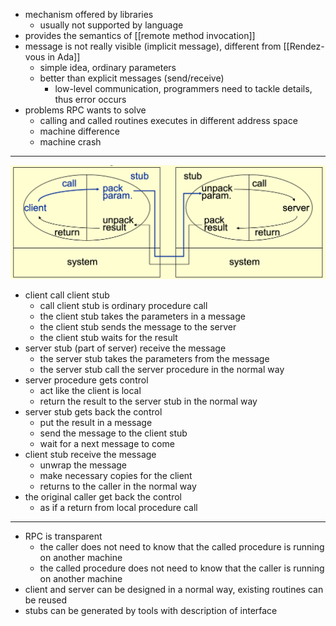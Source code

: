- mechanism offered by libraries
	- usually not supported by language
- provides the semantics of [[remote method invocation]]
- message is not really visible (implicit message), different from [[Rendez-vous in Ada]]
	- simple idea, ordinary parameters
	- better than explicit messages (send/receive)
		- low-level communication, programmers need to tackle details, thus error occurs
- problems RPC wants to solve
	- calling and called routines executes in different address space
	- machine difference
	- machine crash

---

![RPC](./images/rpc.png)

- client call client stub
	- call client stub is ordinary procedure call
	- the client stub takes the parameters in a message
	- the client stub sends the message to the server
	- the client stub waits for the result
- server stub (part of server) receive the message
	- the server stub takes the parameters from the message
	- the server stub call the server procedure in the normal way
- server procedure gets control
	- act like the client is local
	- return the result to the server stub in the normal way
- server stub gets back the control
	- put the result in a message
	- send the message to the client stub
	- wait for a next message to come
- client stub receive the message
	- unwrap the message
	- make necessary copies for the client 
	- returns to the caller in the normal way
- the original caller get back the control
	- as if a return from local procedure call

---

- RPC is transparent
	- the caller does not need to know that the called procedure is running on another machine
	- the called procedure does not need to know that the caller is running on another machine
- client and server can be designed in a normal way, existing routines can be reused
- stubs can be generated by tools with description of interface

